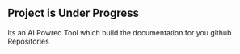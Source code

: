 ## Project is Under Progress

Its an AI Powred Tool which build the documentation for you github Repositories
